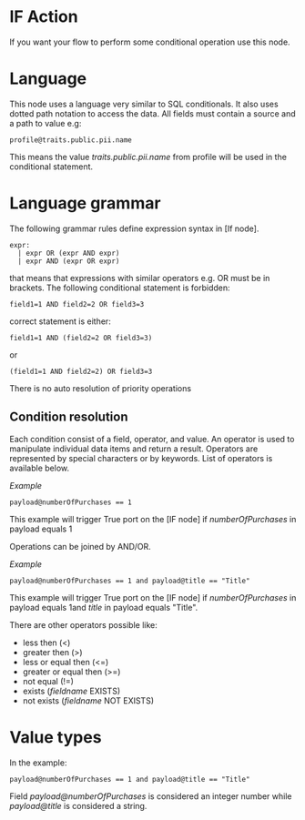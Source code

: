 # IF Action

If you want your flow to perform some conditional operation use this node. 

# Language

This node uses a language very similar to SQL conditionals. It also uses dotted path notation to access the data.
All fields must contain a source and a path to value e.g:

```
profile@traits.public.pii.name
```

This means the value *traits.public.pii.name* from profile will be used in the conditional statement.

# Language grammar

The following grammar rules define expression syntax in [If node].

```
expr:
  | expr OR (expr AND expr)
  | expr AND (expr OR expr)
```

that means that expressions with similar operators e.g. OR must be in brackets. The following conditional statement is forbidden:

```
field1=1 AND field2=2 OR field3=3
```

correct statement is either:

```
field1=1 AND (field2=2 OR field3=3)
```

or

```
(field1=1 AND field2=2) OR field3=3
```

There is no auto resolution of priority operations

## Condition resolution

Each condition consist of a field, operator, and value. An operator is used to manipulate individual data items and return a result.
Operators are represented by special characters or by keywords. List of operators is available below.

*Example*

```
payload@numberOfPurchases == 1
```

This example will trigger True port on the [IF node] if *numberOfPurchases* in payload equals 1

Operations can be joined by AND/OR. 

*Example*

```
payload@numberOfPurchases == 1 and payload@title == "Title"
```

This example will trigger True port on the [IF node] if *numberOfPurchases* in payload equals 1and *title* in payload 
equals "Title".

There are other operators possible like:

* less then (<)
* greater then (>)
* less or equal then (<=)
* greater or equal then (>=)
* not equal (!=)
* exists (*fieldname* EXISTS)
* not exists (*fieldname* NOT EXISTS)

# Value types

In the example:

```
payload@numberOfPurchases == 1 and payload@title == "Title"
```

Field *payload@numberOfPurchases* is considered an integer number while *payload@title* is considered a string.


